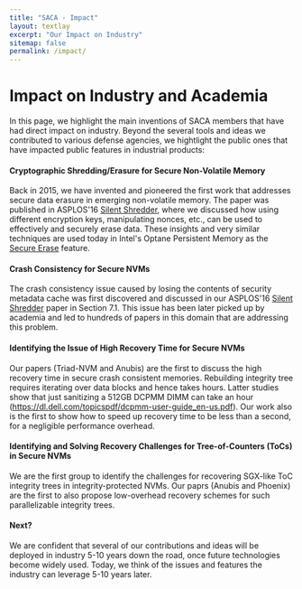 ```yaml
---
title: "SACA - Impact"
layout: textlay
excerpt: "Our Impact on Industry"
sitemap: false
permalink: /impact/
---
```


# Impact on Industry and Academia

In this page, we highlight the main inventions of SACA members that have had direct impact on industry. Beyond the several tools and ideas we contributed to various defense agencies, we hightlight the public ones that have impacted public features in industrial products:

#### Cryptographic Shredding/Erasure for Secure Non-Volatile Memory
Back in 2015, we have invented and pioneered the first work that addresses secure data erasure in emerging non-volatile memory. The paper was published in ASPLOS'16 [Silent Shredder](https://dl.acm.org/doi/10.1145/2980024.2872377), where we discussed how using different encryption keys, manipulating nonces, etc., can be used to effectively and securely erase data. These insights and very similar techniques are used today in Intel's Optane Persistent Memory as the [Secure Erase](https://software.intel.com/content/www/us/en/develop/articles/how-to-securely-erase-data-on-intel-optane-persistent-memory.html) feature.


#### Crash Consistency for Secure NVMs
The crash consistency issue caused by losing the contents of security metadata cache was first discovered and discussed in our ASPLOS'16 [Silent Shredder](https://dl.acm.org/doi/10.1145/2980024.2872377) paper in Section 7.1. This issue has been later picked up by academia and led to hundreds of papers in this domain that are addressing this problem.

#### Identifying the Issue of High Recovery Time for Secure NVMs
Our papers (Triad-NVM and Anubis) are the first to discuss the high recovery time in secure crash consistent memories. Rebuilding integrity tree requires iterating over data blocks and hence takes hours. Latter studies show that just sanitizing a 512GB DCPMM DIMM can take an hour (https://dl.dell.com/topicspdf/dcpmm-user-guide_en-us.pdf). Our work also is the first to show how to speed up recovery time to be less than a second, for a negligible performance overhead.

#### Identifying and Solving Recovery Challenges for Tree-of-Counters (ToCs) in Secure NVMs
We are the first group to identify the challenges for recovering SGX-like ToC integrity trees in integrity-protected NVMs. Our paprs (Anubis and Phoenix) are the first to also propose low-overhead recovery schemes for such parallelizable integrity trees. 


#### Next?
We are confident that several of our contributions and ideas will be deployed in industry 5-10 years down the road, once future technologies become widely used. Today, we think of the issues and features the industry can leverage 5-10 years later.
